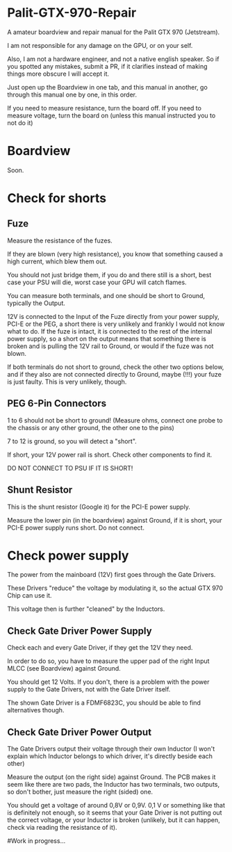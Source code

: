 # Palit-GTX-970-Repair
A amateur boardview and repair manual for the Palit GTX 970 (Jetstream). 

I am not responsible for any damage on the GPU, or on your self.

Also, I am not a hardware engineer, and not a native english speaker. So if you spotted any mistakes, submit a PR, if it clarifies instead of making things more obscure I will accept it.

Just open up the Boardview in one tab, and this manual in another, go through this manual one by one, in this order.

If you need to measure resistance, turn the board off. If you need to measure voltage, turn the board on (unless this manual instructed you to not do it)
# Boardview
Soon.
# Check for shorts
## Fuze
Measure the resistance of the fuzes.

If they are blown (very high resistance), you know that something caused a high current, which blew them out.

You should not just bridge them, if you do and there still is a short, best case your PSU will die, worst case your GPU will catch flames.

You can measure both terminals, and one should be short to Ground, typically the Output.

12V is connected to the Input of the Fuze directly from your power supply, PCI-E or the PEG, a short there is very unlikely and frankly I would not know what to do. If the fuze is intact, it is connected to the rest of the internal power supply, so a short on the output means that something there is broken and is pulling the 12V rail to Ground, or would if the fuze was not blown.

If both terminals do not short to ground, check the other two options below, and if they also are not connected directly to Ground, maybe (!!!) your fuze is just faulty. This is very unlikely, though.


## PEG 6-Pin Connectors

1 to 6 should not be short to ground! (Measure ohms, connect one probe to the chassis or any other ground, the other one to the pins)

7 to 12 is ground, so you will detect a "short".

If short, your 12V power rail is short. Check other components to find it.

DO NOT CONNECT TO PSU IF IT IS SHORT!

## Shunt Resistor
This is the shunt resistor (Google it) for the PCI-E power supply.

Measure the lower pin (in the boardview) against Ground, if it is short, your PCI-E power supply runs short. Do not connect.

# Check power supply
The power from the mainboard (12V) first goes through the Gate Drivers. 

These Drivers "reduce" the voltage by modulating it, so the actual GTX 970 Chip can use it.

This voltage then is further "cleaned" by the Inductors. 
## Check Gate Driver Power Supply
Check each and every Gate Driver, if they get the 12V they need.

In order to do so, you have to measure the upper pad of the right Input MLCC (see Boardview) against Ground. 

You should get 12 Volts. If you don't, there is a problem with the power supply to the Gate Drivers, not with the Gate Driver itself.

The shown Gate Driver is a FDMF6823C, you should be able to find alternatives though.

## Check Gate Driver Power Output
The Gate Drivers output their voltage through their own Inductor (I won't explain which Inductor belongs to which driver, it's directly beside each other)

Measure the output (on the right side) against Ground. The PCB makes it seem like there are two pads, the Inductor has two terminals, two outputs, so don't bother, just measure the right (sided) one.

You should get a voltage of around 0,8V or 0,9V. 0,1 V or something like that is definitely not enough, so it seems that your Gate Driver is not putting out the correct voltage, or your Inductor is broken (unlikely, but it can happen, check via reading the resistance of it).

#Work in progress...




